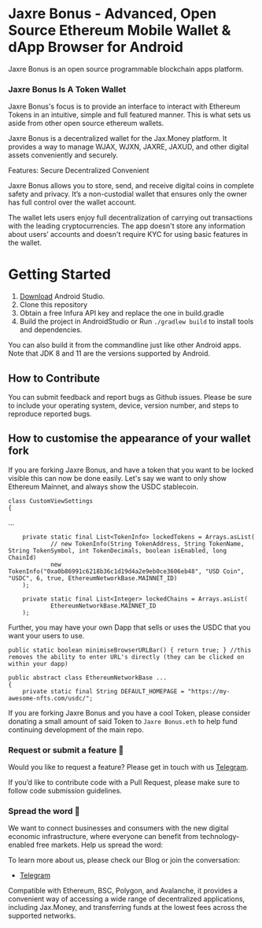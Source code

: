 

# Jaxre Bonus - Advanced, Open Source Ethereum Mobile Wallet & dApp Browser for Android

Jaxre Bonus is an open source programmable blockchain apps platform.


### Jaxre Bonus Is A Token Wallet

Jaxre Bonus's focus is to provide an interface to interact with Ethereum Tokens in an intuitive, simple and full featured manner. This is what sets us aside from other open source ethereum wallets.

Jaxre Bonus is a decentralized wallet for the Jax.Money platform. It provides a way to manage WJAX, WJXN, JAXRE, JAXUD, and other digital assets conveniently and securely.

Features:
Secure
Decentralized
Convenient

Jaxre Bonus allows you to store, send, and receive digital coins in complete safety and privacy. It’s a non-custodial wallet that ensures only the owner has full control over the wallet account.

The wallet lets users enjoy full decentralization of carrying out transactions with the leading cryptocurrencies. The app doesn't store any information about users’ accounts and doesn't require KYC for using basic features in the wallet.

# Getting Started

1. [Download](https://developer.android.com/studio/) Android Studio.
2. Clone this repository
3. Obtain a free Infura API key and replace the one in build.gradle
4. Build the project in AndroidStudio or Run `./gradlew build` to install tools and dependencies.

You can also build it from the commandline just like other Android apps. Note that JDK 8 and 11 are the versions supported by Android.


## How to Contribute

You can submit feedback and report bugs as Github issues. Please be sure to include your operating system, device, version number, and steps to reproduce reported bugs.

## How to customise the appearance of your wallet fork

If you are forking Jaxre Bonus, and have a token that you want to be locked visible this can now be done easily. Let's say we want to only show Ethereum Mainnet, and always show the USDC stablecoin.

```
class CustomViewSettings
{
```
...
```
    private static final List<TokenInfo> lockedTokens = Arrays.asList(
            // new TokenInfo(String TokenAddress, String TokenName, String TokenSymbol, int TokenDecimals, boolean isEnabled, long ChainId)
            new TokenInfo("0xa0b86991c6218b36c1d19d4a2e9eb0ce3606eb48", "USD Coin", "USDC", 6, true, EthereumNetworkBase.MAINNET_ID)
    );
    
    private static final List<Integer> lockedChains = Arrays.asList(
            EthereumNetworkBase.MAINNET_ID
    );
```
Further, you may have your own Dapp that sells or uses the USDC that you want your users to use.
```
public static boolean minimiseBrowserURLBar() { return true; } //this removes the ability to enter URL's directly (they can be clicked on within your dapp)
```
```
public abstract class EthereumNetworkBase ...
{
    private static final String DEFAULT_HOMEPAGE = "https://my-awesome-nfts.com/usdc/";
```
If you are forking Jaxre Bonus and you have a cool Token, please consider donating a small amount of said Token to `Jaxre Bonus.eth` to help fund continuing development of the main repo.

### Request or submit a feature :postbox:

Would you like to request a feature? Please get in touch with us [Telegram](https://t.me/jax_chat).

If you’d like to contribute code with a Pull Request, please make sure to follow code submission guidelines.

### Spread the word :hatched_chick:

We want to connect businesses and consumers with the new digital economic infrastructure, where everyone can benefit from technology-enabled free markets. Help us spread the word:

To learn more about us, please check our Blog or join the conversation:

- [Telegram](https://t.me/jax_chat)


Compatible with Ethereum, BSC, Polygon, and Avalanche, it provides a convenient way of accessing a wide range of decentralized applications, including Jax.Money, and transferring funds at the lowest fees across the supported networks.


